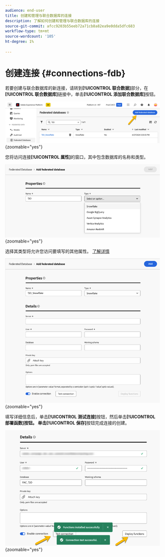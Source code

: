 ```yaml
---
audience: end-user
title: 创建和管理与联合数据库的连接
description: 了解如何创建和管理与联合数据库的连接
source-git-commit: afcc9203b55eeb72a71cb8a82ea9e0dda5dfc683
workflow-type: tm+mt
source-wordcount: '105'
ht-degree: 1%

---
```


# 创建连接 {#connections-fdb}

若要创建与联合数据库的新连接，请转到&#x200B;**[!UICONTROL 联合数据]**&#x200B;部分，在&#x200B;**[!UICONTROL 联合数据库]**&#x200B;链接中，单击&#x200B;**[!UICONTROL 添加联合数据库]**&#x200B;按钮。

![](assets/connections_list.png){zoomable="yes"}

您将访问连接&#x200B;**[!UICONTROL 属性]**&#x200B;的窗口，其中包含数据库的名称和类型。

![](assets/connections_name.png){zoomable="yes"}

选择其类型将允许您访问要填写的其他属性。 [了解详情](federated-db.md)

![](assets/connections_details.png){zoomable="yes"}

填写详细信息后，单击&#x200B;**[!UICONTROL 测试连接]**&#x200B;按钮，然后单击&#x200B;**[!UICONTROL 部署函数]**按钮。
单击**[!UICONTROL 保存]**&#x200B;按钮完成连接的创建。

![](assets/connections_testdeploy.png){zoomable="yes"}
